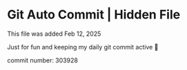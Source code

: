 # Git Auto Commit | Hidden File

This file was added Feb 12, 2025

Just for fun and keeping my daily git commit active 🤪

commit number: 303928

